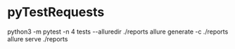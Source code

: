 # pyTestRequests

 python3 -m pytest -n 4 tests --alluredir ./reports
allure generate -c ./reports
 allure serve ./reports